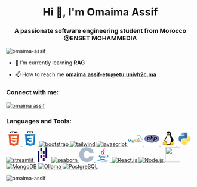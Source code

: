 <h1 align="center">Hi 👋, I'm Omaima Assif</h1>
<h3 align="center">A passionate software engineering student from Morocco  @ENSET MOHAMMEDIA</h3>

<p align="left"> <img src="https://komarev.com/ghpvc/?username=omaima-assif&label=Profile%20views&color=0e75b6&style=flat" alt="omaima-assif" /> </p>

- 🌱 I’m currently learning **RAG**

- 📫 How to reach me **omaima.assif-etu@etu.univh2c.ma**

<h3 align="left">Connect with me:</h3>
<p align="left">
<a href="https://linkedin.com/in/omaima assif" target="blank"><img align="center" src="https://raw.githubusercontent.com/rahuldkjain/github-profile-readme-generator/master/src/images/icons/Social/linked-in-alt.svg" alt="omaima assif" height="30" width="40" /></a>
</p>

<h3 align="left">Languages and Tools:</h3>
<p align="left"> 
  <a href="https://www.w3.org/html/" target="_blank" rel="noreferrer"> 
    <img src="https://raw.githubusercontent.com/devicons/devicon/master/icons/html5/html5-original-wordmark.svg" alt="html5" width="40" height="40"/> </a> 
  <a href="https://www.w3schools.com/css/" target="_blank" rel="noreferrer"> 
    <img src="https://raw.githubusercontent.com/devicons/devicon/master/icons/css3/css3-original-wordmark.svg" alt="css3" width="40" height="40"/> </a> 
  <a href="https://getbootstrap.com" target="_blank" rel="noreferrer"> 
    <img src="https://upload.wikimedia.org/wikipedia/commons/b/b2/Bootstrap_logo.svg" alt="bootstrap" width="40" height="40" /> </a>  
  <a href="https://tailwindcss.com" target="_blank" rel="noreferrer">
    <img src="https://upload.wikimedia.org/wikipedia/commons/d/d5/Tailwind_CSS_Logo.svg" alt="tailwind" width="40" height="40" /> </a> 
  <a href="https://developer.mozilla.org/en-US/docs/Web/JavaScript" target="_blank" rel="noreferrer"> 
    <img src="https://static.vecteezy.com/system/resources/previews/027/127/560/original/javascript-logo-javascript-icon-transparent-free-png.png" alt="javascript" width="40" height="40" style="border-radius:15%;"/> </a>
  <a href="https://www.mysql.com/" target="_blank" rel="noreferrer"> 
    <img src="https://raw.githubusercontent.com/devicons/devicon/master/icons/mysql/mysql-original-wordmark.svg" alt="mysql" width="40" height="40"/> </a> 
  <a href="https://www.php.net" target="_blank" rel="noreferrer"> 
    <img src="https://raw.githubusercontent.com/devicons/devicon/master/icons/php/php-original.svg" alt="php" width="40" height="40"/> </a> 
  <a href="https://www.linux.org/" target="_blank" rel="noreferrer"> 
    <img src="https://raw.githubusercontent.com/devicons/devicon/master/icons/linux/linux-original.svg" alt="linux" width="40" height="40"/> </a> 
  <a href="https://www.python.org" target="_blank" rel="noreferrer"> 
    <img src="https://raw.githubusercontent.com/devicons/devicon/master/icons/python/python-original.svg" alt="python" width="40" height="40"/> </a> 
  <a href="https://streamlit.io/" target="_blank" rel="noreferrer"> 
    <img src="https://github.com/user-attachments/assets/350bf145-b188-4f96-acf6-90e78a047ae0" alt="streamlit" width="40" height="40"/> </a>
  <a href="https://pandas.pydata.org/" target="_blank" rel="noreferrer"> 
    <img src="https://raw.githubusercontent.com/devicons/devicon/2ae2a900d2f041da66e950e4d48052658d850630/icons/pandas/pandas-original.svg" alt="pandas" width="40" height="40"/></a> 
  <a href="https://seaborn.pydata.org/" target="_blank" rel="noreferrer"> 
    <img src="https://seaborn.pydata.org/_images/logo-mark-lightbg.svg" alt="seaborn" width="40" height="40"/> </a> 
  <a href="https://www.cprogramming.com/" target="_blank" rel="noreferrer">
    <img src="https://raw.githubusercontent.com/devicons/devicon/master/icons/c/c-original.svg" alt="c" width="40" height="40"/> </a> 
  <a href="https://www.java.com" target="_blank" rel="noreferrer"> 
    <img src="https://raw.githubusercontent.com/devicons/devicon/master/icons/java/java-original.svg" alt="java" width="40" height="40"/> </a> 
  <a href="https://react.dev/" target="_blank" rel="noreferrer">
    <img src="https://upload.wikimedia.org/wikipedia/commons/a/a7/React-icon.svg" alt="React.js" width="40" height="40"/>
  </a>
  <a href="https://nodejs.org/fr/learn/getting-started/how-much-javascript-do-you-need-to-know-to-use-nodejs" target="_blank" rel="noreferrer">
    <img src="https://th.bing.com/th/id/R.4dfe01148ebce3a9de8ab55279b0b4bc?rik=Cb%2f46GSGyzIMJA&pid=ImgRaw&r=0" alt="Node.js" width="40" height="40"/>
  </a>
  <a href="https://expressjs.com/" target="_blank" rel="noreferrer">
    <img src="https://tse1.mm.bing.net/th/id/OIP.6T_jP0p6ZUKOxoR2niX1nQHaHa?cb=thvnext&rs=1&pid=ImgDetMain&o=7&rm=3" width="40" height="40"/>
  </a>
  <a href="https://www.mongodb.com/docs/?msockid=237a3a64b0ef66f01ee92f55b12867ff" target="_blank" rel="noreferrer">
    <img src="https://tse3.mm.bing.net/th/id/OIP.4306g4hTgYAfBXtDMwObqAHaHa?cb=thvnext&rs=1&pid=ImgDetMain&o=7&rm=3" alt="MongoDB" width="40" height="40"/>
  </a>
  <a href="https://ollama.com/library" target="_blank" rel="noreferrer">
    <img src="https://th.bing.com/th/id/OIP.b2H_0a04rIXf9sXxV8Jm8AHaFj?cb=iwc2&rs=1&pid=ImgDetMain" alt="Ollama" width="40" height="40"/>
  </a>
  <a href="https://www.postgresql.org/docs/" target="_blank" rel="noreferrer">
    <img src="https://upload.wikimedia.org/wikipedia/commons/thumb/2/29/Postgresql_elephant.svg/1985px-Postgresql_elephant.svg.png" alt="PostgreSQL" width="40" height="40"/>
  </a>
</p>

<p><img align="center" src="https://github-readme-stats.vercel.app/api/top-langs?username=omaima-assif&show_icons=true&locale=en&layout=compact" alt="omaima-assif" /></p>

